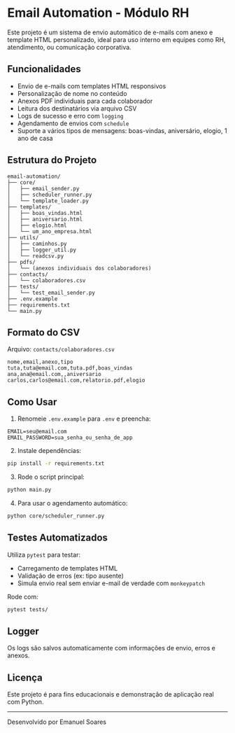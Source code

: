# Email Automation - Módulo RH

Este projeto é um sistema de envio automático de e-mails com anexo e template HTML personalizado, ideal para uso interno em equipes como RH, atendimento, ou comunicação corporativa.

## Funcionalidades
- Envio de e-mails com templates HTML responsivos
- Personalização de nome no conteúdo
- Anexos PDF individuais para cada colaborador
- Leitura dos destinatários via arquivo CSV
- Logs de sucesso e erro com `logging`
- Agendamento de envios com `schedule`
- Suporte a vários tipos de mensagens: boas-vindas, aniversário, elogio, 1 ano de casa

## Estrutura do Projeto
```
email-automation/
├── core/
│   ├── email_sender.py
│   ├── scheduler_runner.py
│   └── template_loader.py
├── templates/
│   ├── boas_vindas.html
│   ├── aniversario.html
│   ├── elogio.html
│   └── um_ano_empresa.html
├── utils/
│   ├── caminhos.py
│   ├── logger_util.py
│   └── readcsv.py
├── pdfs/
│   └── (anexos individuais dos colaboradores)
├── contacts/
│   └── colaboradores.csv
├── tests/
│   └── test_email_sender.py
├── .env.example
├── requirements.txt
└── main.py
```

## Formato do CSV
Arquivo: `contacts/colaboradores.csv`

```csv
nome,email,anexo,tipo
tuta,tuta@email.com,tuta.pdf,boas_vindas
ana,ana@email.com,,aniversario
carlos,carlos@email.com,relatorio.pdf,elogio
```

## Como Usar
1. Renomeie `.env.example` para `.env` e preencha:
```env
EMAIL=seu@email.com
EMAIL_PASSWORD=sua_senha_ou_senha_de_app
```

2. Instale dependências:
```bash
pip install -r requirements.txt
```

3. Rode o script principal:
```bash
python main.py
```

4. Para usar o agendamento automático:
```bash
python core/scheduler_runner.py
```

## Testes Automatizados
Utiliza `pytest` para testar:
- Carregamento de templates HTML
- Validação de erros (ex: tipo ausente)
- Simula envio real sem enviar e-mail de verdade com `monkeypatch`

Rode com:
```bash
pytest tests/
```

## Logger
Os logs são salvos automaticamente com informações de envio, erros e anexos.

## Licença
Este projeto é para fins educacionais e demonstração de aplicação real com Python.

---
Desenvolvido por Emanuel Soares

